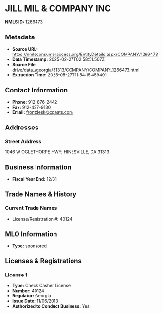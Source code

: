 # JILL MIL & COMPANY INC

**NMLS ID:** 1266473

## Metadata
- **Source URL:** https://nmlsconsumeraccess.org/EntityDetails.aspx/COMPANY/1266473
- **Data Timestamp:** 2025-02-27T02:58:51.507Z
- **Source File:** drive/data_/georgia/31313/COMPANY/COMPANY_1266473.html
- **Extraction Time:** 2025-05-27T11:54:15.459491

## Contact Information
- **Phone:** 912-876-2442
- **Fax:** 912-427-9130
- **Email:** frontdesk@cpaats.com

## Addresses
### Street Address
1046 W OGLETHORPE HWY; HINESVILLE, GA 31313

## Business Information
- **Fiscal Year End:** 12/31

## Trade Names & History
### Current Trade Names
- License/Registration #: 40124

## MLO Information
- **Type:** sponsored

## Licenses & Registrations

### License 1
- **Type:** Check Casher License
- **Number:** 40124
- **Regulator:** Georgia
- **Issue Date:** 11/06/2013
- **Authorized to Conduct Business:** Yes
